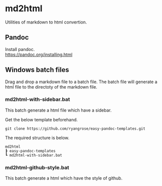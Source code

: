# md2html
Utilities of markdown to html convertion.

## Pandoc
Install pandoc.  
https://pandoc.org/installing.html

## Windows batch files
Drag and drop a markdown file to a batch file.
The batch file will generate a html file to the directoty of the markdown file.

### md2html-with-sidebar.bat
This batch generate a html file which have a sidebar.

Get the below template beforehand.
```
git clone https://github.com/ryangrose/easy-pandoc-templates.git
```

The required structure is below.
```
md2html
┣ easy-pandoc-templates
┗ md2html-with-sidebar.bat
```

### md2html-github-style.bat
This batch generate a html which have the style of github.
